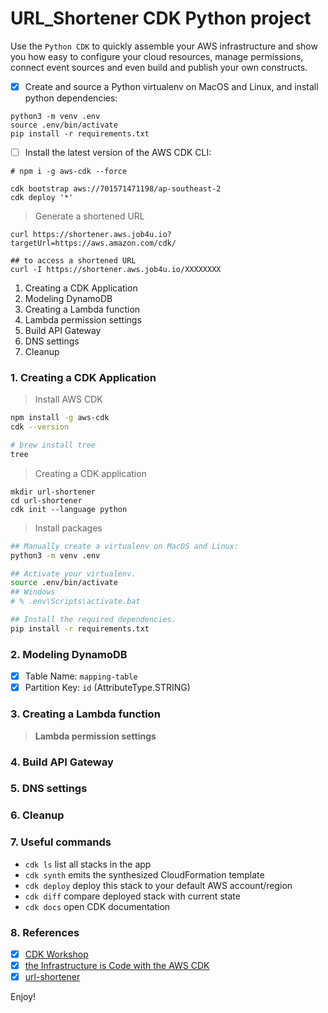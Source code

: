 
# URL_Shortener CDK Python project

Use the `Python CDK` to quickly assemble your AWS infrastructure and show you how easy to configure your cloud resources, manage permissions, connect event sources and even build and publish your own constructs.


* [x] Create and source a Python virtualenv on MacOS and Linux, and install python dependencies:

```
python3 -m venv .env
source .env/bin/activate
pip install -r requirements.txt
```

* [ ] Install the latest version of the AWS CDK CLI:

```
# npm i -g aws-cdk --force
```

```
cdk bootstrap aws://701571471198/ap-southeast-2
cdk deploy '*'
```


> Generate a shortened URL

```
curl https://shortener.aws.job4u.io?targetUrl=https://aws.amazon.com/cdk/

## to access a shortened URL
curl -I https://shortener.aws.job4u.io/XXXXXXXX
```

1. Creating a CDK Application
2. Modeling DynamoDB
3. Creating a Lambda function
4. Lambda permission settings
5. Build API Gateway
6. DNS settings
7. Cleanup

### 1. Creating a CDK Application


> Install AWS CDK

```bash
npm install -g aws-cdk
cdk --version

# brew install tree
tree
```

> Creating a CDK application

```
mkdir url-shortener
cd url-shortener
cdk init --language python
```

> Install packages

```bash
## Manually create a virtualenv on MacOS and Linux:
python3 -m venv .env

## Activate your virtualenv.
source .env/bin/activate
## Windows
# % .env\Scripts\activate.bat

## Install the required dependencies.
pip install -r requirements.txt
```

### 2. Modeling DynamoDB

* [x] Table Name: `mapping-table`
* [x] Partition Key: `id` (AttributeType.STRING)

### 3. Creating a Lambda function

> **Lambda permission settings**

### 4. Build API Gateway

### 5. DNS settings

### 6. Cleanup


### 7. Useful commands

 * `cdk ls`          list all stacks in the app
 * `cdk synth`       emits the synthesized CloudFormation template
 * `cdk deploy`      deploy this stack to your default AWS account/region
 * `cdk diff`        compare deployed stack with current state
 * `cdk docs`        open CDK documentation

### 8. References

* [x] [CDK Workshop](https://cdkworkshop.com)
* [x] [the Infrastructure is Code with the AWS CDK](https://youtu.be/ZWCvNFUN-sU)
* [x] [url-shortener](https://github.com/aws-samples/aws-cdk-examples/tree/master/python/url-shortener) 

Enjoy!
